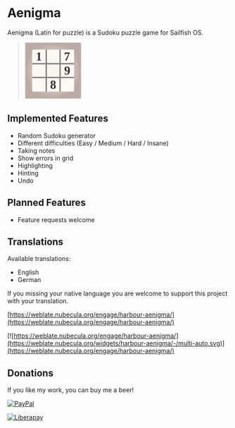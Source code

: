 # Aenigma
Aenigma (Latin for puzzle) is a Sudoku puzzle game for Sailfish OS.

>![](icons/128x128/harbour-aenigma.png)

## Implemented Features
- Random Sudoku generator
- Different difficulties (Easy / Medium / Hard / Insane)
- Taking notes
- Show errors in grid
- Highlighting
- Hinting
- Undo

## Planned Features
- Feature requests welcome

## Translations
Available translations:

- English
- German

If you missing your native language you are welcome to support this project with your translation.

[https://weblate.nubecula.org/engage/harbour-aenigma/](https://weblate.nubecula.org/engage/harbour-aenigma/)

[![https://weblate.nubecula.org/engage/harbour-aenigma/](https://weblate.nubecula.org/widgets/harbour-aenigma/-/multi-auto.svg)](https://weblate.nubecula.org/engage/harbour-aenigma/)

## Donations

If you like my work, you can buy me a beer! 

[![PayPal](https://www.paypalobjects.com/en_US/i/btn/btn_donate_LG.gif) ](https://www.paypal.com/paypalme/nubecula/1)

[![Liberapay](https://liberapay.com/assets/widgets/donate.svg)](https://liberapay.com/black-sheep-dev/donate)